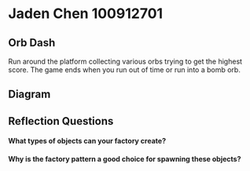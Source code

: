 # Jaden Chen 100912701

## Orb Dash
Run around the platform collecting various orbs trying to get the highest score. The game ends when you run out of time or run into a bomb orb.

## Diagram

## Reflection Questions

#### What types of objects can your factory create?

#### Why is the factory pattern a good choice for spawning these objects?
